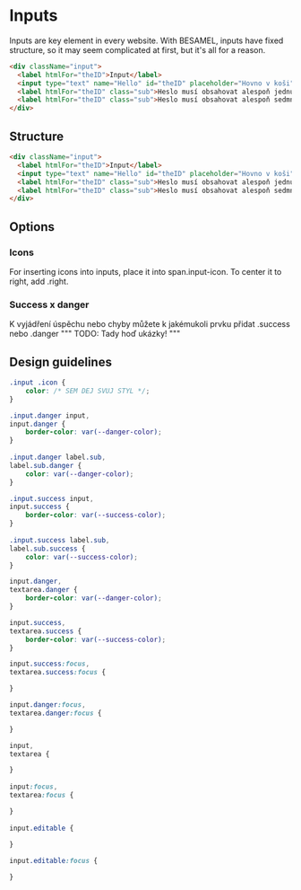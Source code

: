 # Inputs
Inputs are key element in every website. With BESAMEL, inputs have fixed structure, so it may seem complicated at first, but it's all for a reason.
``` html sample
<div className="input">
  <label htmlFor="theID">Input</label>
  <input type="text" name="Hello" id="theID" placeholder="Hovno v koši" />
  <label htmlFor="theID" class="sub">Heslo musí obsahovat alespoň jednu číslici</label>
  <label htmlFor="theID" class="sub">Heslo musí obsahovat alespoň sedmncáct trpaslíků</label>
</div>
````
## Structure
``` html
<div className="input">
  <label htmlFor="theID">Input</label>
  <input type="text" name="Hello" id="theID" placeholder="Hovno v koši" />
  <label htmlFor="theID" class="sub">Heslo musí obsahovat alespoň jednu číslici</label>
  <label htmlFor="theID" class="sub">Heslo musí obsahovat alespoň sedmncáct trpaslíků</label>
</div>
````
## Options
### Icons
For inserting icons into inputs, place it into span.input-icon. To center it to right, add .right.

### Success x danger
K vyjádření úspěchu nebo chyby můžete k jakémukoli prvku přidat .success nebo .danger
""" TODO: Tady hoď ukázky! """


## Design guidelines
``` css 
.input .icon {
    color: /* SEM DEJ SVUJ STYL */;
}

.input.danger input,
input.danger {
    border-color: var(--danger-color);
}
  
.input.danger label.sub,
label.sub.danger {
    color: var(--danger-color);
}

.input.success input,
input.success {
    border-color: var(--success-color);
}
  
.input.success label.sub,
label.sub.success {
    color: var(--success-color);
}

input.danger,
textarea.danger {
    border-color: var(--danger-color);
}  

input.success,
textarea.success {
    border-color: var(--success-color);
}

input.success:focus,
textarea.success:focus {

}  

input.danger:focus,
textarea.danger:focus {

}

input,
textarea {

}
  
input:focus,
textarea:focus {

}
  
input.editable {

}
  
input.editable:focus {

}

```
